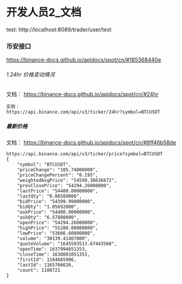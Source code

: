 
# 开发人员2_文档
test:
http://localhost:8089/trader/user/test

### 币安接口
https://binance-docs.github.io/apidocs/spot/cn/#185368440e

###### 1.24hr 价格变动情况
文档：
https://binance-docs.github.io/apidocs/spot/cn/#24hr
```
实例：
https://api.binance.com/api/v3/ticker/24hr?symbol=BTCUSDT
```

##### 最新价格
文档：
https://binance-docs.github.io/apidocs/spot/cn/#8ff46b58de
```
https://api.binance.com/api/v3/ticker/price?symbol=BTCUSDT
{
    "symbol": "BTCUSDT",
    "priceChange": "105.74000000",
    "priceChangePercent": "0.195",
    "weightedAvgPrice": "54599.38636672",
    "prevClosePrice": "54294.26000000",
    "lastPrice": "54400.00000000",
    "lastQty": "0.06589000",
    "bidPrice": "54399.99000000",
    "bidQty": "1.05692000",
    "askPrice": "54400.00000000",
    "askQty": "6.57080000",
    "openPrice": "54294.26000000",
    "highPrice": "55280.00000000",
    "lowPrice": "53666.60000000",
    "volume": "30139.41407000",
    "quoteVolume": "1645593513.67443560",
    "openTime": 1637994651353,
    "closeTime": 1638081051353,
    "firstId": 1164665906,
    "lastId": 1165766626,
    "count": 1100721
}
```